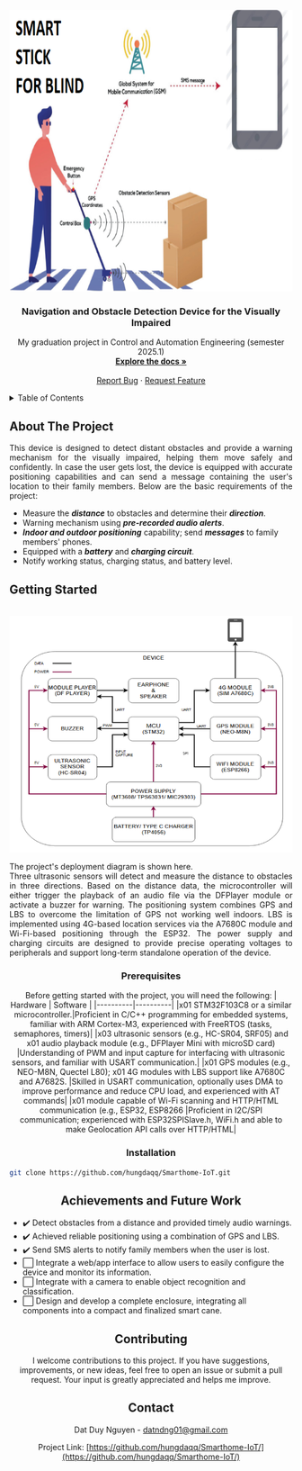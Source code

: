 <!-- PROJECT LOGO -->
<br />
<div align="center">
  <a href="https://github.com/bitbydat/Test-Git">
    <img src="image/smart_stick.png" alt="Logo" width="900" height="500">
  </a>

<h3 align="center">Navigation and Obstacle Detection Device for the Visually Impaired</h3>

  <p align="center">
    My graduation project in Control and Automation Engineering (semester 2025.1)
    <br />
    <a href="https://docs.google.com/document/d/1b8eUY19hVWinYOA9YIkjcR_toliwRPs9/edit?usp=sharing&ouid=113352961761938394358&rtpof=true&sd=true"><strong>Explore the docs »</strong></a>
    <br />
    <br />
    <a href="https://github.com/hungdaqq/Smarthome-IoT/issues">Report Bug</a>
    ·
    <a href="https://github.com/hungdaqq/Smarthome-IoT/issues">Request Feature</a>
  </p>
</div>



<!-- TABLE OF CONTENTS -->
<details>
  <summary>Table of Contents</summary>
  <ol>
    <li>
      <a href="#about-the-project">About The Project</a>
      </ul>
    </li>
    <li>
      <a href="#getting-started">Getting Started</a>
      <ul>
        <li><a href="#prerequisites">Prerequisites</a></li>
        <li><a href="#installation">Installation</a></li>
      </ul>
    </li>
    <li><a href="#achievements-and-future-work">Achievements and Future Work</a></li>
     <li><a href="#contributing">Contributing</a></li>
    <li><a href="#contact">Contact</a></li>
  </ol>
</details>



<!-- ABOUT THE PROJECT -->
## About The Project

<p align="justify">
This device is designed to detect distant obstacles and provide a warning mechanism for the visually impaired, helping them move safely and confidently. In case the user gets lost, the device is equipped with accurate positioning capabilities and can send a message containing the user's location to their family members. Below are the basic requirements of the project: </p>

- Measure the ***distance*** to obstacles and determine their ***direction***.
- Warning mechanism using ***pre-recorded audio alerts***.
- ***Indoor and outdoor positioning*** capability; send ***messages*** to family members' phones.
- Equipped with a ***battery*** and ***charging circuit***.
- Notify working status, charging status, and battery level.

<!-- GETTING STARTED -->
## Getting Started
<br />
<div align="center">
  <a href="https://github.com/bitbydat/Test-Git">
    <img src="image/diagram1.png" alt="Logo" width="600" height="420">
  </a>
<p align="justify">
The project's deployment diagram is shown here.<br>
Three ultrasonic sensors will detect and measure the distance to obstacles in three directions. Based on the distance data, the microcontroller will either trigger the playback of an audio file via the DFPlayer module or activate a buzzer for warning. The positioning system combines GPS and LBS to overcome the limitation of GPS not working well indoors. LBS is implemented using 4G-based location services via the A7680C module and Wi-Fi-based positioning through the ESP32. The power supply and charging circuits are designed to provide precise operating voltages to peripherals and support long-term standalone operation of the device.</p>

### Prerequisites
Before getting started with the project, you will need the following:
| Hardware | Software |
|----------|----------|
|x01 STM32F103C8 or a similar microcontroller.|Proficient in C/C++ programming for embedded systems, familiar with ARM Cortex-M3, experienced with FreeRTOS (tasks, semaphores, timers)|
|x03 ultrasonic sensors (e.g., HC-SR04, SRF05) and x01  audio playback module (e.g., DFPlayer Mini with microSD card)  |Understanding of PWM and input capture for interfacing with ultrasonic sensors, and familiar with USART communication.|
|x01 GPS modules (e.g., NEO-M8N, Quectel L80); x01 4G modules with LBS support like A7680C and A7682S. |Skilled in USART communication, optionally uses DMA to improve performance and reduce CPU load, and experienced with AT commands|
|x01 module capable of Wi-Fi scanning and HTTP/HTML communication (e.g., ESP32, ESP8266 |Proficient in I2C/SPI communication; experienced with ESP32SPISlave.h, WiFi.h and able to make Geolocation API calls over HTTP/HTML|


### Installation
<div align="left">
  
   ```sh
   git clone https://github.com/hungdaqq/Smarthome-IoT.git
   ```

</div>

<!-- ROADMAP -->
## Achievements and Future Work


<div align="left">

- ✔️ Detect obstacles from a distance and provided timely audio warnings.
- ✔️ Achieved reliable positioning using a combination of GPS and LBS.
- ✔️ Send SMS alerts to notify family members when the user is lost.
- ⬜ Integrate a web/app interface to allow users to easily configure the device and monitor its information. 
- ⬜ Integrate with a camera to enable object recognition and classification.
- ⬜ Design and develop a complete enclosure, integrating all components into a compact and finalized smart cane. 

</div>

<!-- CONTRIBUTING -->
## Contributing

I welcome contributions to this project. If you have suggestions, improvements, or new ideas, feel free to open an issue or submit a pull request. Your input is greatly appreciated and helps me improve.

<!-- CONTACT -->
## Contact

Dat Duy Nguyen - datndng01@gmail.com

Project Link: [https://github.com/hungdaqq/Smarthome-IoT/](https://github.com/hungdaqq/Smarthome-IoT/)

</p>
